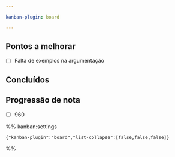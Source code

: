 ```yaml
---

kanban-plugin: board

---
```


## Pontos a melhorar

- [ ] Falta de exemplos na argumentação


## Concluídos



## Progressão de nota

- [ ] 960




%% kanban:settings
```
{"kanban-plugin":"board","list-collapse":[false,false,false]}
```
%%